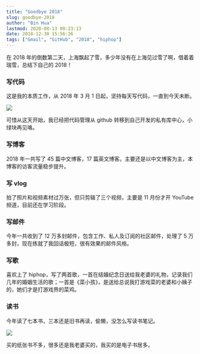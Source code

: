 ```yaml
---
title: "Goodbye 2018"
slug: goodbye-2018
author: "Bin Hua"
lastmod: 2020-08-13 09:23:13
date: 2018-12-30 15:56:26
tags: ["Gmail", "GitHub", "2018", "hiphop"]
---
```


在 2018 年的倒数第二天，上海飘起了雪，多少年没有在上海见过雪了啊，借着着瑞雪，总结下自己的 2018！

### 写代码

这是我的本质工作，从 2018 年 3 月 1 日起，坚持每天写代码，一直到今天未断。

![](/imgs/goodbye-2018-01.jpg)

可惜从这天开始，我已经把代码管理从 github 转移到自己开发的私有库中心，小绿块再见咯。

### 写博客

2018 年一共写了 45 篇中文博客，17 篇英文博客。主要还是以中文博客为主，本博客的访客流量稳步提升。

### 写 vlog

拍了照片和视频素材过万张，但只剪辑了三个视频，主要是 11 月份才开 YouTube 频道，目前还在学习阶段。

### 写邮件

今年一共收到了 12 万多封邮件，包含工作、私人及订阅的社区邮件，处理了 5 万多封，现在练就了我回话极短，很有效果的邮件风格。

### 写歌

喜欢上了 hiphop，写了两首歌，一首在结婚纪念日送给我老婆的礼物，记录我们几年的婚姻生活的歌；一首是《菜小孩》，是送给总说我打游戏菜的老婆和小姨子的，她们才是打游戏界的菜鸡。

### 读书

今年读了七本书，三本还是旧书再读，偷懒，没怎么写读书笔记。

![](/imgs/goodbye-2018-02.jpg)

买的纸张书不多，很多还是我老婆买的，我买的是电子书居多。